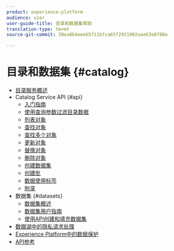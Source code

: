```yaml
---
product: experience-platform
audience: user
user-guide-title: 目录和数据集帮助
translation-type: tm+mt
source-git-commit: 30ea8b4eeeb5f11bfca65f2931902aae63e8f08e

---
```



# 目录和数据集 {#catalog}

* [目录服务概述](home.md)
* Catalog Service API {#api}
   * [入门指南](api/getting-started.md)
   * [使用查询参数过滤目录数据](api/filter-data.md)
   * [列表对象](api/list-objects.md)
   * [查找对象](api/look-up-object.md)
   * [查找多个对象](api/look-up-multiple-objects.md)
   * [更新对象](api/update-object.md)
   * [替换对象](api/replace-object.md)
   * [删除对象](api/delete-object.md)
   * [创建数据集](api/create-dataset.md)
   * [创建批](api/create-batch.md)
   * [数据使用标签](api/labels.md)
   * [附录](api/appendix.md)
* 数据集 {#datasets}
   * [数据集概述](datasets/overview.md)
   * [数据集用户指南](datasets/user-guide.md)
   * [使用API创建和填充数据集](datasets/create.md)
* [数据湖中的隐私请求处理](privacy.md)
* [Experience Platform中的数据保护](data-protection.md)
* [API参考](https://www.adobe.io/apis/experienceplatform/home/api-reference.html#!acpdr/swagger-specs/catalog.yaml)